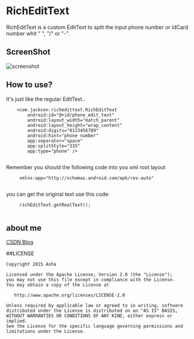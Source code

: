 # RichEditText

RichEditText is a custom EditText to split the input phone number or IdCard number whit " ", "/" or "-".

## ScreenShot

![screenshot](https://github.com/crazy1235/RichEditText/tree/master/screenshot/screenshot.gif)

    
## How to use?


It's just like the regular EditText..    
    
    
```
    <com.jacksen.richedittext.RichEditText
        android:id="@+id/phone_edit_text"
        android:layout_width="match_parent"
        android:layout_height="wrap_content"
        android:digits="0123456789"
        android:hint="phone number"
        app:separator="space"
        app:splitStyle="335"
        app:type="phone" />
       
```

Remember you should the following code into you xml root layout 
     
```
     xmlns:app="http://schemas.android.com/apk/res-auto"
     
```


you can get the original text use this code:
     
```
     richEditText.getRealText();
        
```

     
## about me

[CSDN Blog](http://blog.csdn.net/crazy1235)

##LICENSE
```
Copyright 2015 Asha

Licensed under the Apache License, Version 2.0 (the "License");
you may not use this file except in compliance with the License.
You may obtain a copy of the License at

   http://www.apache.org/licenses/LICENSE-2.0

Unless required by applicable law or agreed to in writing, software
distributed under the License is distributed on an "AS IS" BASIS,
WITHOUT WARRANTIES OR CONDITIONS OF ANY KIND, either express or implied.
See the License for the specific language governing permissions and
limitations under the License.
```
